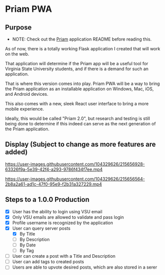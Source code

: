 # Priam PWA

## Purpose

- NOTE: Check out the [Priam](https://www.github.com/kingtechnician/priam) application README before reading this.

As of now, there is a totally working Flask application I created that will work on the web.

That application will determine if the Priam app will be a useful tool for Virginia State University students, and if there is a demand for such an application.

That is where this version comes into play. Priam PWA will be a way to bring the Priam application as an installable application on Windows, Mac, iOS, and Android devices.

This also comes with a new, sleek React user interface to bring a more mobile experience.

Ideally, this would be called "Priam 2.0", but research and testing is still being done to determine if this indeed can serve as the next generation of the Priam application.

## Display (Subject to change as more features are added)





https://user-images.githubusercontent.com/104329626/215656928-63326f9a-5e39-42f4-a293-9786f434f7ee.mp4


https://user-images.githubusercontent.com/104329626/215656564-2b8a2a61-ad1c-47f0-95e9-f2b31a327229.mp4

## Steps to a 1.0.0 Production

- [x] User has the ability to login using VSU email
- [x] Only VSU emails are allowed to validate and pass login
- [x] Profile username is recognized by the application
- [x] User can query server posts
  - [x] By Title
  - [ ] By Description
  - [ ] By Date
  - [ ] By Tag
- [ ] User can create a post with a Title and Description
- [ ] User can add tags to created posts
- [ ] Users are able to upvote desired posts, which are also stored in a serer

